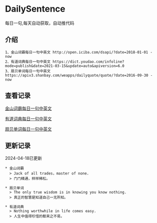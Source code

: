 # DailySentence

每日一句,每天自动获取，自动推代码

## 介绍

```
1、金山词霸每日一句中英文 http://open.iciba.com/dsapi/?date=2018-01-01 - now
2、有道词典每日一句中英文 https://dict.youdao.com/infoline?mode=publish&date=2021-03-15&update=auto&apiversion=6.0
3、扇贝单词每日一句中英文 https://apiv3.shanbay.com/weapps/dailyquote/quote/?date=2016-09-30 - now
```

## 查看记录

[金山词霸每日一句中英文](./data/iciba/)

[有道词典每日一句中英文](./data/youdao/)

[扇贝单词每日一句中英文](./data/shanbay/)

## 更新记录
2024-04-18已更新 
```
* 金山词霸
  > Jack of all trades，master of none.
  > 门门精通，样样稀松。

* 扇贝单词
  > The only true wisdom is in knowing you know nothing.
  > 真正的智慧是知道自己一无所知。

* 有道词典
  > Nothing worthwhile in life comes easy.
  > 人生中值得珍惜的都来之不易。

```
